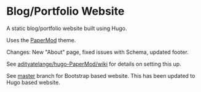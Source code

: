 # Blog/Portfolio Website

A static blog/portfolio website built using Hugo.

Uses the [PaperMod](https://github.com/adityatelange/hugo-PaperMod) theme.

Changes: New "About" page, fixed issues with Schema, updated footer.

See [adityatelange/hugo-PaperMod/wiki](https://github.com/adityatelange/hugo-PaperMod/wiki) for details on setting this up.

See [master](https://github.com/navendu-pottekkat/navendu-pottekkat.github.io/tree/master) branch for Bootstrap based website. This has been updated to Hugo based website.
